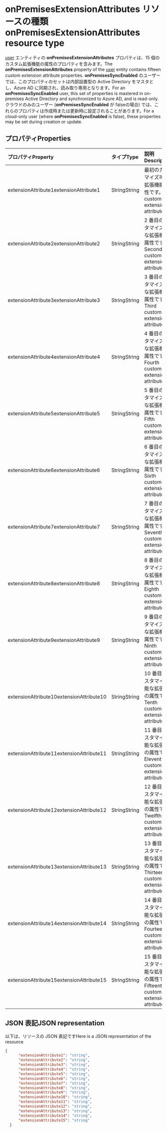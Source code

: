 # <a name="onpremisesextensionattributes-resource-type"></a><span data-ttu-id="1bbee-101">onPremisesExtensionAttributes リソースの種類</span><span class="sxs-lookup"><span data-stu-id="1bbee-101">onPremisesExtensionAttributes resource type</span></span>

<span data-ttu-id="1bbee-102"> [user](user.md) エンティティの **onPremisesExtensionAttributes** プロパティは、15 個のカスタム拡張機能の属性のプロパティを含みます。</span><span class="sxs-lookup"><span data-stu-id="1bbee-102">The **onPremisesExtensionAttributes** property of the [user](user.md) entity contains fifteen custom extension attribute properties.</span></span> <span data-ttu-id="1bbee-103">**onPremisesSyncEnabled** のユーザーでは、このプロパティのセットは内部設置型の Active Directory をマスタとし、Azure AD に同期され、読み取り専用となります。</span><span class="sxs-lookup"><span data-stu-id="1bbee-103">For an **onPremisesSyncEnabled** user, this set of properties is mastered in on-premises Active Directory and synchronized to Azure AD, and is read-only.</span></span> <span data-ttu-id="1bbee-104">クラウドのみのユーザー (**onPremisesSyncEnabled** が falseの場合) では、これらのプロパティは作成時または更新時に設定されることがあります。</span><span class="sxs-lookup"><span data-stu-id="1bbee-104">For a cloud-only user (where **onPremisesSyncEnabled** is false), these properties may be set during creation or update.</span></span>


## <a name="properties"></a><span data-ttu-id="1bbee-105">プロパティ</span><span class="sxs-lookup"><span data-stu-id="1bbee-105">Properties</span></span>
| <span data-ttu-id="1bbee-106">プロパティ</span><span class="sxs-lookup"><span data-stu-id="1bbee-106">Property</span></span>     | <span data-ttu-id="1bbee-107">タイプ</span><span class="sxs-lookup"><span data-stu-id="1bbee-107">Type</span></span>   |<span data-ttu-id="1bbee-108">説明</span><span class="sxs-lookup"><span data-stu-id="1bbee-108">Description</span></span>|
|:---------------|:--------|:----------|
|<span data-ttu-id="1bbee-109">extensionAttribute1</span><span class="sxs-lookup"><span data-stu-id="1bbee-109">extensionAttribute1</span></span>|<span data-ttu-id="1bbee-110">String</span><span class="sxs-lookup"><span data-stu-id="1bbee-110">String</span></span>| <span data-ttu-id="1bbee-111">最初のカスタマイズ可能な拡張機能の属性です。</span><span class="sxs-lookup"><span data-stu-id="1bbee-111">First customizable extension attribute.</span></span> |
|<span data-ttu-id="1bbee-112">extensionAttribute2</span><span class="sxs-lookup"><span data-stu-id="1bbee-112">extensionAttribute2</span></span>|<span data-ttu-id="1bbee-113">String</span><span class="sxs-lookup"><span data-stu-id="1bbee-113">String</span></span>| <span data-ttu-id="1bbee-114">2 番目のカスタマイズ可能な拡張機能の属性です。</span><span class="sxs-lookup"><span data-stu-id="1bbee-114">Second customizable extension attribute.</span></span> |
|<span data-ttu-id="1bbee-115">extensionAttribute3</span><span class="sxs-lookup"><span data-stu-id="1bbee-115">extensionAttribute3</span></span>|<span data-ttu-id="1bbee-116">String</span><span class="sxs-lookup"><span data-stu-id="1bbee-116">String</span></span>| <span data-ttu-id="1bbee-117">3 番目のカスタマイズ可能な拡張機能の属性です。</span><span class="sxs-lookup"><span data-stu-id="1bbee-117">Third customizable extension attribute.</span></span> |
|<span data-ttu-id="1bbee-118">extensionAttribute4</span><span class="sxs-lookup"><span data-stu-id="1bbee-118">extensionAttribute4</span></span>|<span data-ttu-id="1bbee-119">String</span><span class="sxs-lookup"><span data-stu-id="1bbee-119">String</span></span>| <span data-ttu-id="1bbee-120">4 番目のカスタマイズ可能な拡張機能の属性です。</span><span class="sxs-lookup"><span data-stu-id="1bbee-120">Fourth customizable extension attribute.</span></span> |
|<span data-ttu-id="1bbee-121">extensionAttribute5</span><span class="sxs-lookup"><span data-stu-id="1bbee-121">extensionAttribute5</span></span>|<span data-ttu-id="1bbee-122">String</span><span class="sxs-lookup"><span data-stu-id="1bbee-122">String</span></span>| <span data-ttu-id="1bbee-123">5 番目のカスタマイズ可能な拡張機能の属性です。</span><span class="sxs-lookup"><span data-stu-id="1bbee-123">Fifth customizable extension attribute.</span></span> |
|<span data-ttu-id="1bbee-124">extensionAttribute6</span><span class="sxs-lookup"><span data-stu-id="1bbee-124">extensionAttribute6</span></span>|<span data-ttu-id="1bbee-125">String</span><span class="sxs-lookup"><span data-stu-id="1bbee-125">String</span></span>| <span data-ttu-id="1bbee-126">6 番目のカスタマイズ可能な拡張機能の属性です。</span><span class="sxs-lookup"><span data-stu-id="1bbee-126">Sixth customizable extension attribute.</span></span> |
|<span data-ttu-id="1bbee-127">extensionAttribute7</span><span class="sxs-lookup"><span data-stu-id="1bbee-127">extensionAttribute7</span></span>|<span data-ttu-id="1bbee-128">String</span><span class="sxs-lookup"><span data-stu-id="1bbee-128">String</span></span>| <span data-ttu-id="1bbee-129">7 番目のカスタマイズ可能な拡張機能の属性です。</span><span class="sxs-lookup"><span data-stu-id="1bbee-129">Seventh customizable extension attribute.</span></span> |
|<span data-ttu-id="1bbee-130">extensionAttribute8</span><span class="sxs-lookup"><span data-stu-id="1bbee-130">extensionAttribute8</span></span>|<span data-ttu-id="1bbee-131">String</span><span class="sxs-lookup"><span data-stu-id="1bbee-131">String</span></span>| <span data-ttu-id="1bbee-132">8 番目のカスタマイズ可能な拡張機能の属性です。</span><span class="sxs-lookup"><span data-stu-id="1bbee-132">Eighth customizable extension attribute.</span></span> |
|<span data-ttu-id="1bbee-133">extensionAttribute9</span><span class="sxs-lookup"><span data-stu-id="1bbee-133">extensionAttribute9</span></span>|<span data-ttu-id="1bbee-134">String</span><span class="sxs-lookup"><span data-stu-id="1bbee-134">String</span></span>| <span data-ttu-id="1bbee-135">9 番目のカスタマイズ可能な拡張機能の属性です。</span><span class="sxs-lookup"><span data-stu-id="1bbee-135">Ninth customizable extension attribute.</span></span> |
|<span data-ttu-id="1bbee-136">extensionAttribute10</span><span class="sxs-lookup"><span data-stu-id="1bbee-136">extensionAttribute10</span></span>|<span data-ttu-id="1bbee-137">String</span><span class="sxs-lookup"><span data-stu-id="1bbee-137">String</span></span>| <span data-ttu-id="1bbee-138">10 番目のカスタマイズ可能な拡張機能の属性です。</span><span class="sxs-lookup"><span data-stu-id="1bbee-138">Tenth customizable extension attribute.</span></span> |
|<span data-ttu-id="1bbee-139">extensionAttribute11</span><span class="sxs-lookup"><span data-stu-id="1bbee-139">extensionAttribute11</span></span>|<span data-ttu-id="1bbee-140">String</span><span class="sxs-lookup"><span data-stu-id="1bbee-140">String</span></span>| <span data-ttu-id="1bbee-141">11 番目のカスタマイズ可能な拡張機能の属性です。</span><span class="sxs-lookup"><span data-stu-id="1bbee-141">Eleventh customizable extension attribute.</span></span> |
|<span data-ttu-id="1bbee-142">extensionAttribute12</span><span class="sxs-lookup"><span data-stu-id="1bbee-142">extensionAttribute12</span></span>|<span data-ttu-id="1bbee-143">String</span><span class="sxs-lookup"><span data-stu-id="1bbee-143">String</span></span>| <span data-ttu-id="1bbee-144">12 番目のカスタマイズ可能な拡張機能の属性です。</span><span class="sxs-lookup"><span data-stu-id="1bbee-144">Twelfth customizable extension attribute.</span></span> |
|<span data-ttu-id="1bbee-145">extensionAttribute13</span><span class="sxs-lookup"><span data-stu-id="1bbee-145">extensionAttribute13</span></span>|<span data-ttu-id="1bbee-146">String</span><span class="sxs-lookup"><span data-stu-id="1bbee-146">String</span></span>| <span data-ttu-id="1bbee-147">13 番目のカスタマイズ可能な拡張機能の属性です。</span><span class="sxs-lookup"><span data-stu-id="1bbee-147">Thirteenth customizable extension attribute.</span></span> |
|<span data-ttu-id="1bbee-148">extensionAttribute14</span><span class="sxs-lookup"><span data-stu-id="1bbee-148">extensionAttribute14</span></span>|<span data-ttu-id="1bbee-149">String</span><span class="sxs-lookup"><span data-stu-id="1bbee-149">String</span></span>| <span data-ttu-id="1bbee-150">14 番目のカスタマイズ可能な拡張機能の属性です。</span><span class="sxs-lookup"><span data-stu-id="1bbee-150">Fourteenth customizable extension attribute.</span></span> |
|<span data-ttu-id="1bbee-151">extensionAttribute15</span><span class="sxs-lookup"><span data-stu-id="1bbee-151">extensionAttribute15</span></span>|<span data-ttu-id="1bbee-152">String</span><span class="sxs-lookup"><span data-stu-id="1bbee-152">String</span></span>| <span data-ttu-id="1bbee-153">15 番目のカスタマイズ可能な拡張機能の属性です。</span><span class="sxs-lookup"><span data-stu-id="1bbee-153">Fifteenth customizable extension attribute.</span></span> |

## <a name="json-representation"></a><span data-ttu-id="1bbee-154">JSON 表記</span><span class="sxs-lookup"><span data-stu-id="1bbee-154">JSON representation</span></span>

<span data-ttu-id="1bbee-155">以下は、リソースの JSON 表記です</span><span class="sxs-lookup"><span data-stu-id="1bbee-155">Here is a JSON representation of the resource</span></span>

<!-- {
  "blockType": "resource",
  "optionalProperties": [

  ],
  "@odata.type": "microsoft.graph.onPremisesExtensionAttributes"
}-->


```json
{
      "extensionAttribute1": "string",
      "extensionAttribute2": "string",
      "extensionAttribute3": "string",
      "extensionAttribute4": "string",
      "extensionAttribute5": "string",
      "extensionAttribute6": "string",
      "extensionAttribute7": "string",
      "extensionAttribute8": "string",
      "extensionAttribute9": "string",
      "extensionAttribute10": "string",
      "extensionAttribute11": "string",
      "extensionAttribute12": "string",
      "extensionAttribute13": "string",
      "extensionAttribute14": "string",
      "extensionAttribute15": "string"
  }

```


<!-- uuid: 8fcb5dbc-d5aa-4681-8e31-b001d5168d79
2015-10-25 14:57:30 UTC -->
<!-- {
  "type": "#page.annotation",
  "description": "onPremisesExtensionAttributes resource",
  "keywords": "",
  "section": "documentation",
  "tocPath": ""
}-->